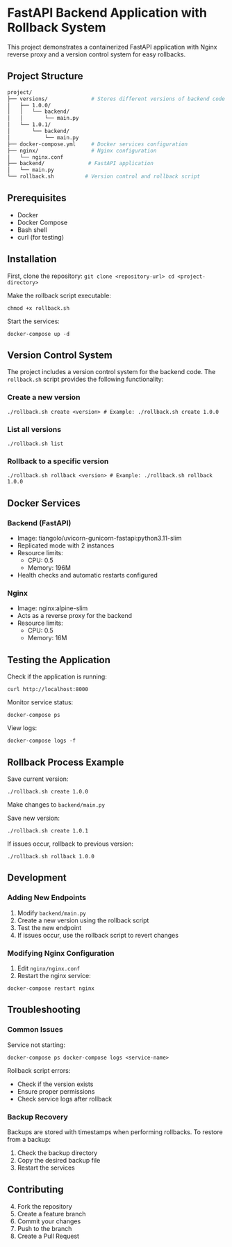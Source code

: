 # FastAPI Backend Application with Rollback System

This project demonstrates a containerized FastAPI application with Nginx reverse proxy and a version control system for easy rollbacks.

## Project Structure

```sh
project/
├── versions/              # Stores different versions of backend code
│   ├── 1.0.0/
│   │   └── backend/
│   │       └── main.py
│   └── 1.0.1/
│       └── backend/
│           └── main.py
├── docker-compose.yml     # Docker services configuration
├── nginx/                 # Nginx configuration
│   └── nginx.conf
├── backend/              # FastAPI application
│   └── main.py
└── rollback.sh          # Version control and rollback script
```

## Prerequisites

- Docker
- Docker Compose
- Bash shell
- curl (for testing)

## Installation

First, clone the repository:
`git clone <repository-url> cd <project-directory>`

Make the rollback script executable:

`chmod +x rollback.sh`

Start the services:

`docker-compose up -d`

## Version Control System

The project includes a version control system for the backend code.
The `rollback.sh` script provides the following functionality:

### Create a new version

`./rollback.sh create <version> # Example: ./rollback.sh create 1.0.0`

### List all versions

`./rollback.sh list`

### Rollback to a specific version

`./rollback.sh rollback <version> # Example: ./rollback.sh rollback 1.0.0`

## Docker Services

### Backend (FastAPI)

- Image: tiangolo/uvicorn-gunicorn-fastapi:python3.11-slim
- Replicated mode with 2 instances
- Resource limits:
  - CPU: 0.5
  - Memory: 196M
- Health checks and automatic restarts configured

### Nginx

- Image: nginx:alpine-slim
- Acts as a reverse proxy for the backend
- Resource limits:
  - CPU: 0.5
  - Memory: 16M

## Testing the Application

Check if the application is running:

`curl http://localhost:8000`

Monitor service status:

`docker-compose ps`

View logs:

`docker-compose logs -f`

## Rollback Process Example

Save current version:

`./rollback.sh create 1.0.0`

Make changes to `backend/main.py`

Save new version:

`./rollback.sh create 1.0.1`

If issues occur, rollback to previous version:

`./rollback.sh rollback 1.0.0`

## Development

### Adding New Endpoints

1. Modify `backend/main.py`
2. Create a new version using the rollback script
3. Test the new endpoint
4. If issues occur, use the rollback script to revert changes

### Modifying Nginx Configuration

1. Edit `nginx/nginx.conf`
2. Restart the nginx service:

`docker-compose restart nginx`

## Troubleshooting

### Common Issues

Service not starting:

`docker-compose ps docker-compose logs <service-name>`

Rollback script errors:

- Check if the version exists
- Ensure proper permissions
- Check service logs after rollback

### Backup Recovery

Backups are stored with timestamps when performing rollbacks. To restore from a backup:

1. Check the backup directory
2. Copy the desired backup file
3. Restart the services

## Contributing

4. Fork the repository
5. Create a feature branch
6. Commit your changes
7. Push to the branch
8. Create a Pull Request
